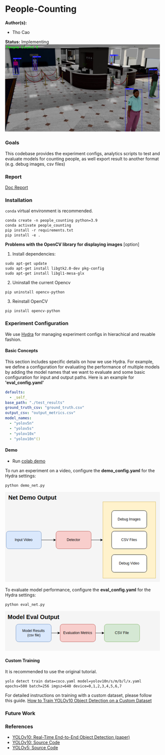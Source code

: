 # People-Counting
**Author(s):**
* Tho Cao

**Status:** Implementing
![People Counting Output](media/frame_1.png)
### Goals
This codebase provides the experiment configs, analytics scripts to test and evaluate models for counting people, as well export result to another format (e.g. debug images, csv files)
### Report
[Doc Report](https://docs.google.com/document/d/1EiTHYLZ3Glm-0KqSXysIZBPLFRTlHXsQCsbUflOEVsQ/edit?usp=sharing)
### Installation
`conda` virtual environment is recommended. 
```
conda create -n people_counting python=3.9
conda activate people_counting
pip install -r requirements.txt
pip install -e .
```
**Problems with the OpenCV library for displaying images** [option]
1. Install dependencies:
```
sudo apt-get update
sudo apt-get install libgtk2.0-dev pkg-config
sudo apt-get install libgl1-mesa-glx
```
2. Uninstall the current Opencv
```
pip uninstall opencv-python
```
3. Reinstall OpenCV
```
pip install opencv-python
```
### Experiment Configuration
We use [Hydra](https://hydra.cc/) for managing experiment configs in hierachical and reuable fashion. 
#### Basic Concepts
This section includes specific details on how we use Hydra. For example, we define a configuration for evaluating the performance of multiple models by adding the model names that we want to evaluate and some basic configuration for input and output paths. Here is an example for **'eval_config.yaml'**
```yaml
defaults:
  - _self_
base_path: "./test_results"
ground_truth_csv: "ground_truth.csv"
output_csv: "output_metrics.csv"
model_names:
  - "yolov5n"
  - "yolov5s"
  - "yolov10x"
  - "yolov10n"()
```
#### Demo
* Run [colab demo](https://colab.research.google.com/drive/1s0N4sLrBQcTm7MYXuGjwRC9QlGCbpWz0?usp=sharing)

To run an experiment on a video, configure the **demo_config.yaml** for the Hydra settings:
```
python demo_net.py
```
![Net Demo Output](media/net_demo_output.png)

To evaluate model performance, configure the **eval_config.yaml** for the Hydra settings:
```
python eval_net.py
```
![Model Eval Output](media/model_eval_output.png)
#### Custom Training 
It is recommended to use the original tutorial.
```
yolo detect train data=coco.yaml model=yolov10n/s/m/b/l/x.yaml epochs=500 batch=256 imgsz=640 device=0,1,2,3,4,5,6,7
```
For detailed instructions on training with a custom dataset, please follow this guide. [How to Train YOLOv10 Object Detection on a Custom Dataset](https://github.com/roboflow/notebooks/blob/main/notebooks/train-yolov10-object-detection-on-custom-dataset.ipynb)

### Future Work

### References
* [YOLOv10: Real-Time End-to-End Object Detection (paper)](https://arxiv.org/abs/2405.14458)
* [YOLOv10: Source Code](https://github.com/THU-MIG/yolov10?tab=readme-ov-file)
* [YOLOv5: Source Code](https://github.com/ultralytics/yolov5)
